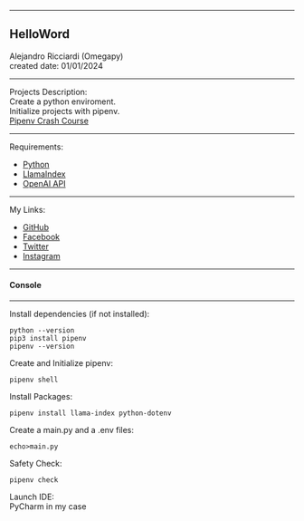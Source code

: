 -----------------------------------------------------------------------------------------------------------------------------
HelloWord
-----------------------------------------------------------------------------------------------------------------------------

 Alejandro Ricciardi (Omegapy)  
 created date: 01/01/2024 

-----------------------------------------------------------------------------------------------------------------------------

Projects Description:  
Create a python enviroment.  
Initialize projects with pipenv.  
[Pipenv Crash Course](https://www.youtube.com/watch?v=6Qmnh5C4Pmo)  

-----------------------------------------------------------------------------------------------------------------------------

Requirements:  
- [Python](https://www.python.org/)   
- [LlamaIndex](https://www.llamaindex.ai/)  
- [OpenAI API](https://openai.com/)  

-----------------------------------------------------------------------------------------------------------------------------

My Links:   
- [GitHub](https://github.com/Omegapy)   
- [Facebook](https://www.facebook.com/profile.php?id=100089638857137)  
- [Twitter](https://twitter.com/RicciardiAlex)   
- [Instagram](https://www.instagram.com/alexomegapy/)   

-----------------------------------------------------------------------------------------------------------------------------
#### Console
-----------------------------------------------------------------------------------------------------------------------------

Install dependencies (if not installed):  
```
python --version
pip3 install pipenv
pipenv --version
```
Create and Initialize pipenv:
``` 
pipenv shell
```
Install Packages:
```
pipenv install llama-index python-dotenv
```
Create a main.py and a .env files:
```
echo>main.py
```
Safety Check:
```
pipenv check
```
Launch IDE:  
PyCharm in my case



